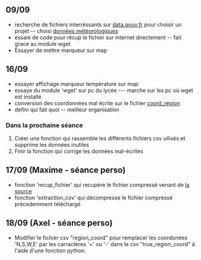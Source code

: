 ## 09/09

- recherche de fichiers interréssants sur [data.gouv.fr](data.gouv.fr/) pour choisir un projet -- choisi [données météorologiques](https://www.data.gouv.fr/fr/datasets/donnees-d-observation-des-principales-stations-meteorologiques/) 
- essaie de code pour récup le fichier sur internet directement -- fait grace au module wget
- Essayer de mettre marqueur sur map

## 16/09

- essayer affichage marqueur température sur map
- essaye du module 'wget' sur pc du lycée --- marche sur les pc où wget est installé
- conversion des coordonnées mal écrite sur le fichier [coord_région](https://github.com/NSImoulin2023/Projet_1_Axel_Maxime_Enzo/blob/main/region_coord.csv)
- defini qui fait quoi -- meilleur organisation

### Dans la prochaine séance
1. Créer une fonction qui rassemble les différents fichiers csv uilisés et supprime les données inutiles
2. Finir la fonction qui corrige les données mal-écrites

## 17/09 (Maxime - séance perso)

- fonction 'recup_fichier' qui recupère le fichier compressé venant de [la source](https://www.data.gouv.fr/fr/datasets/donnees-d-observation-des-principales-stations-meteorologiques/)
- fonction 'extraction_csv' qui décompresse le fichier compressé précedemment téléchargé

## 18/09 (Axel - séance perso)

- Modifier le fichier csv "region_coord" pour remplacer les coordonées 'N,S,W,E' par les carractères '+' ou '-' dans le csv "true_region_coord" à l'aide d'une fonction python.
